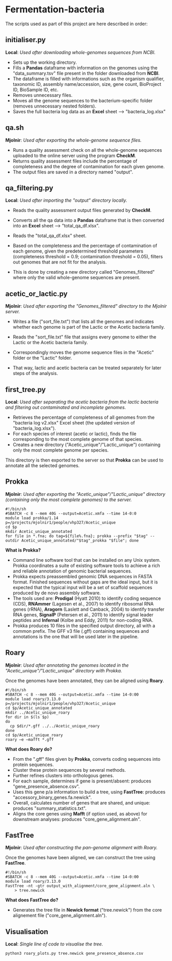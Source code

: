 # Fermentation-bacteria

The scripts used as part of this project are here described in order:

## initialiser.py
**Local**: *Used after downloading whole-genomes sequences from NCBI.*

- Sets up the working directory.
- Fills a **Pandas** dataframe with information on the genomes using the "data_summary.tsv" file present in the folder downloaded from **NCBI**.
- The dataframe is filled with informations such as the organism qualifier, taxonomic ID, assembly name/accession, size, gene count, BioProject ID, BioSample ID, etc.
- Removes unnecessary files.
- Moves all the genome sequences to the bacterium-specific folder (removes unnecessary nested folders).
- Saves the full bacteria log data as an **Excel** sheet --> "bacteria_log.xlsx"


## qa.sh
**Mjolnir**: *Used after exporting the whole-genome sequence files.*

- Runs a quality assessment check on all the whole-genome sequences uploaded to the online server using the program **CheckM**.
- Returns quality assessment files include the percentage of completeness and the degree of contamination for each given genome.
- The output files are saved in a directory named "output".


## qa_filtering.py
**Local**: *Used after importing the "output" directory locally.*

- Reads the quality assessment output files generated by **CheckM**.
- Converts all the qa data into a **Pandas** dataframe that is then converted into an **Excel** sheet --> "total_qa_df.xlsx".

- Reads the "total_qa_df.xlsx" sheet.
- Based on the completeness and the percentage of contamination of each genome, given the predetermined threshold parameters (completeness threshold = 0.9; contamination threshold = 0.05), filters out genomes that are not fit for the analysis. 
- This is done by creating a new directory called "Genomes_filtered" where only the valid whole-genome sequences are present.


## acetic_or_lactic.py
**Mjolnir**: *Used after exporting the "Genomes_filtered" directory to the Mjolnir server.*

- Writes a file ("sort_file.txt") that lists all the genomes and indicates whether each genome is part of the Lactic or the Acetic bacteria family.

- Reads the "sort_file.txt" file that assigns every genome to either the Lactic or the Acetic bacteria family.
- Correspondingly moves the genome sequence files in the "Acetic" folder or the "Lactic" folder. 
- That way, lactic and acetic bacteria can be treated separately for later steps of the analysis.


## first_tree.py
**Local**: *Used after separating the acetic bacteria from the lactic bacteria and filtering out contaminated and incomplete genomes.*

- Retrieves the percentage of completeness of all genomes from the "bacteria log v2.xlsx" Excel sheet (the updated version of "bacteria_log.xlsx").
- For each species of interest (acetic or lactic), finds the file corresponding to the most complete genome of that species.
- Creates a new directory ("Acetic_unique"/"Lactic_unique") containing only the most complete genome per species.

This directory is then exported to the server so that **Prokka** can be used to annotate all the selected genomes.


## Prokka
**Mjolnir**: *Used after exporting the "Acetic_unique"/"Lactic_unique" directory (containing only the most complete genomes) to the server.*

~~~
#!/bin/sh
#SBATCH -c 8 --mem 40G --output=Acetic.xmfa --time 14-0:0
module load prokka/1.14
p=/projects/mjolnir1/people/vhp327/Acetic_unique
cd $p
mkdir Acetic_unique_annotated
for file in *.fna; do tag=${file%.fna}; prokka --prefix "$tag" --outdir Acetic_unique_annotated/"$tag"_prokka "$file"; done
~~~

**What is Prokka?**
- Command line software tool that can be installed on any Unix system. Prokka coordinates a suite of existing software tools to achieve a rich and reliable annotation of genomic bacterial sequences.
- Prokka expects preassembled genomic DNA sequences in FASTA format. Finished sequences without gaps are the ideal input, but it is expected that the typical input will be a set of scaffold sequences produced by de novo assembly software.
- The tools used are: **Prodigal** (Hyatt 2010) to identify coding sequence (CDS), **RNAmmer** (Lagesen et al., 2007) to identify ribosomal RNA genes (rRNA), **Aragorn** (Laslett and Canback, 2004) to identify transfer RNA genes, **SignalP** (Petersen et al., 2011) to identify signal leader peptides and **Infernal** (Kolbe and Eddy, 2011) for non-coding RNA.
- Prokka produces 10 files in the specified output directory, all with a common prefix. The GFF v3 file (.gff) containing sequences and annotations is the one that will be used later in the pipeline.


## Roary
**Mjolnir**: *Used after annotating the genomes located in the "Acetic_unique"/"Lactic_unique" directory with Prokka.*

Once the genomes have been annotated, they can be aligned using **Roary**.

~~~
#!/bin/sh
#SBATCH -c 8 --mem 40G --output=Acetic.xmfa --time 14-0:00
module load roary/3.13.0
p=/projects/mjolnir1/people/vhp327/Acetic_unique
cd $p/Acetic_unique_annotated
mkdir ../Acetic_unique_roary
for dir in $(ls $p)
do
  cp $dir/*.gff ../../Acetic_unique_roary
done
cd $p/Acetic_unique_roary
roary –e –mafft *.gff
~~~

**What does Roary do?**
- From the ".gff" files given by **Prokka**, converts coding sequences into protein sequences.
- Cluster these protein sequences by several methods.
- Further refines clusters into orthologous genes.
- For each sample, determines if gene is present/absent: produces "gene_presence_absence.csv".
- Uses this gene p/a information to build a tree, using **FastTree**: produces "accessory_binary_genes.fa.newick".
- Overall, calculates number of genes that are shared, and unique: produces "summary_statistics.txt".
- Aligns the core genes using **Mafft** (if option used, as above) for downstream analyses: produces "core_gene_alignment.aln".


## FastTree
**Mjolnir**: *Used after constructing the pan-genome alignment with Roary.*

Once the genomes have been aligned, we can construct the tree using **FastTree**.

~~~
#!/bin/sh
#SBATCH -c 8 --mem 40G --output=Acetic.xmfa --time 14-0:00
module load roary/3.13.0
FastTree -nt -gtr output_with_alignment/core_gene_alignment.aln \
    > tree.newick
~~~

**What does FastTree do?**
- Generates the tree file in **Newick format** ("tree.newick") from the core alignement file ("core_gene_alignment.aln").


## Visualisation
**Local**: *Single line of code to visualise the tree.*
~~~
python3 roary_plots.py tree.newick gene_presence_absence.csv
~~~
